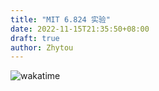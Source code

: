 ```yaml
---
title: "MIT 6.824 实验"
date: 2022-11-15T21:35:50+08:00
draft: true
author: Zhytou
---
```


![wakatime](https://wakatime.com/badge/github/Zhytou/MIT-6.824-labs.svg)
